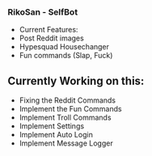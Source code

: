 ### RikoSan - SelfBot
- Current Features:
- Post Reddit images
- Hypesquad Housechanger
- Fun commands (Slap, Fuck)


## Currently Working on this:
- Fixing the Reddit Commands
- Implement the Fun Commands
- Implement Troll Commands
- Implement Settings
- Implement Auto Login
- Implement Message Logger

